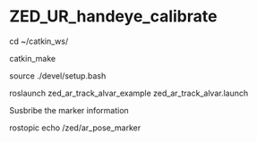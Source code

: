 # ZED_UR_handeye_calibrate

cd ~/catkin_ws/

catkin_make

source ./devel/setup.bash

roslaunch zed_ar_track_alvar_example zed_ar_track_alvar.launch

Susbribe the marker information

rostopic echo /zed/ar_pose_marker
